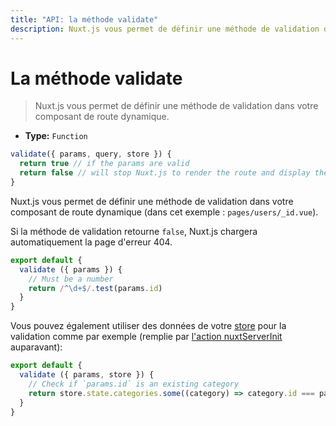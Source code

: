 ```yaml
---
title: "API: la méthode validate"
description: Nuxt.js vous permet de définir une méthode de validation dans votre composant de route dynamique.
---
```


# La méthode validate

> Nuxt.js vous permet de définir une méthode de validation dans votre composant de route dynamique.

- **Type:** `Function`

```js
validate({ params, query, store }) {
  return true // if the params are valid
  return false // will stop Nuxt.js to render the route and display the error page
}
```

Nuxt.js vous permet de définir une méthode de validation dans votre composant de route dynamique (dans cet exemple : `pages/users/_id.vue`).

Si la méthode de validation retourne `false`, Nuxt.js chargera automatiquement la page d'erreur 404.

```js
export default {
  validate ({ params }) {
    // Must be a number
    return /^\d+$/.test(params.id)
  }
}
```

Vous pouvez également utiliser des données de votre [store](/guide/vuex-store) pour la validation comme par exemple (remplie par [l'action nuxtServerInit](/guide/vuex-store#the-nuxtserverinit-action) auparavant):

```js
export default {
  validate ({ params, store }) {
    // Check if `params.id` is an existing category
    return store.state.categories.some((category) => category.id === params.id)
  }
}
```
